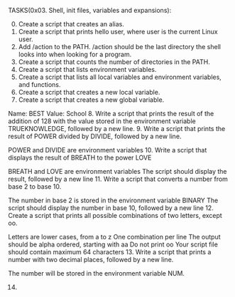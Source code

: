 TASKS(0x03. Shell, init files, variables and expansions):

0. Create a script that creates an alias.
1. Create a script that prints hello user, where user is the current Linux user.
2. Add /action to the PATH. /action should be the last directory the shell looks into when looking for a program.
3. Create a script that counts the number of directories in the PATH.
4. Create a script that lists environment variables.
5. Create a script that lists all local variables and environment variables, and functions.
6. Create a script that creates a new local variable.
7. Create a script that creates a new global variable.

Name: BEST
Value: School
8. Write a script that prints the result of the addition of 128 with the value stored in the environment variable TRUEKNOWLEDGE, followed by a new line.
9. Write a script that prints the result of POWER divided by DIVIDE, followed by a new line.

POWER and DIVIDE are environment variables
10. Write a script that displays the result of BREATH to the power LOVE

BREATH and LOVE are environment variables
The script should display the result, followed by a new line
11. Write a script that converts a number from base 2 to base 10.

The number in base 2 is stored in the environment variable BINARY
The script should display the number in base 10, followed by a new line
12. Create a script that prints all possible combinations of two letters, except oo.

Letters are lower cases, from a to z
One combination per line
The output should be alpha ordered, starting with aa
Do not print oo
Your script file should contain maximum 64 characters
13. Write a script that prints a number with two decimal places, followed by a new line.

The number will be stored in the environment variable NUM.

14. 
